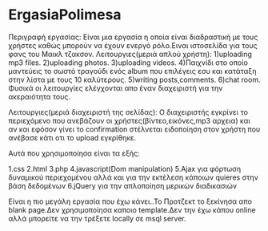 # ErgasiaPolimesa 
Περιγραφή εργασίας:
Είναι μια εργασία η οποία είναι διαδραστική με τους χρήστες καθώς μπορούν να έχουν ενεργό ρόλο.Ειναι ιστοσελίδα για τους φανς του Μαικλ τζακσον.
Λειτουργιες(μεριά απλού χρήστη):
1)uploading mp3 files.
2)uploading photos.
3)uploading videos.
4)Παιχνίδι στο οποίο μαντεύεις το σωστό τραγούδι ενός album που επιλέγεις εσυ και κατάταξη στην λίστα με τους 10 καλύτερους.
5)writing posts,comments.
6)chat room.
Φυσικά οι λειτουργίες ελέγχονται απο έναν διαχειριστή για την ακεραιότητα τους.

Λειτουργιες(μεριά διαχειριστή της σελίδας):
Ο διαχειριστής εγκρίνει το περιεχόμενο που  ανεβάζουν οι χρήστες(βίντεο,εικόνες,mp3 αρχεια) και αν και εφόσον γίνει το confirmation στέλνεται ειδοποίηση στον χρήστη που ανέβασε κάτι οτι το upload εγκρίθηκε.


Αυτά που χρησιμοποίησα είναι τα εξής:

1.css 
2.html
3.php
4.javascript(Dom manipulation)
5.Ajax για φόρτωση δυναμικού περιεχομένου αλλά και για την εκτέλεση κάποιων quieres στην βάση δεδομένων
6.jQuery για την απλοποίηση μερικών διαδικασιών

Είναι η πιο μεγάλη εργασία που έχω κάνει..Το Προτζεκτ το ξεκίνησα απο blank page.Δεν χρησιμοποίησα καποιο template.Δεν την έχω κάπου online αλλά μπορείτε να την τρέξετε locally σε msql server.
